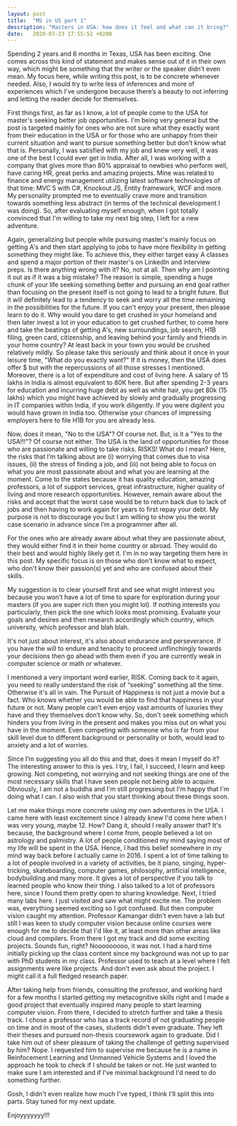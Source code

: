 ```yaml
---
layout: post
title:  "MS in US part 1"
description: "Masters in USA: how does it feel and what can it bring?"
date:   2020-03-23 17:55:52 +0200
--- 
```


Spending 2 years and 6 months in Texas, USA has been exciting. One comes across this kind of statement and makes sense out of it in their own way, which might be something that the writer or the speaker didn’t even mean. My focus here, while writing this post, is to be concrete whenever needed. Also, I would try to write less of inferences and more of experiences which I've undergone because there’s a beauty to not inferring and letting the reader decide for themselves.

First things first, as far as I know, a lot of people come to the USA for master's seeking better job opportunities. I'm being very general but the post is targeted mainly for ones who are not sure what they exactly want from their education in the USA or for those who are unhappy from their current situation and want to pursue something better but don’t know what that is. Personally, I was satisfied with my job and knew very well, it was one of the best I could ever get in India. After all, I was working with a company that gives more than 80% appraisal to newbies who perform well, have caring HR, great perks and amazing projects. Mine was related to finance and energy management utilizing latest software technologies of that time: MVC 5 with C#, Knockout JS, Entity framework, WCF and more. My personality prompted me to eventually crave more and transition towards something less abstract (in terms of the technical development I was doing). So, after evaluating myself enough, when I got totally convinced that I'm willing to take my next big step, I left for a new adventure.

Again, generalizing but people while pursuing master's mainly focus on getting A's and then start applying to jobs to have more flexibility in getting something they might like. To achieve this, they either target easy A classes and spend a major portion of their  master's on LinkedIn and interview preps. Is there anything wrong with it? No, not at all. Then why am I pointing it out as if it was a big mistake? The reason is simple, spending a huge chunk of your life seeking something better and pursuing an end goal rather than focusing on the present itself is not going to lead to a bright future. But it will definitely lead to a tendency to seek and worry all the time remaining in the possibilities for the future. If you can't enjoy your present, then please learn to do it. Why would you dare to get crushed in your homeland and then later invest a lot in your education to get crushed further, to come here and take the beatings of getting A's, new surroundings, job search, H1B filing, green card, citizenship, and leaving behind your family and friends in your home country? At least back in your town you would be crushed relatively mildly. So please take this seriously and think about it once in your leisure time, "What do you exactly want?" If it is money, then the USA does offer $ but with the repercussions of all those stresses I mentioned. Moreover, there is a lot of expenditure and cost of living here. A salary of 15 lakhs in India is almost equivalent to 80K here. But after spending 2-3 years for education and incurring huge debt as well as white hair, you get 80k (15 lakhs)  which you might have achieved by slowly and gradually progressing in IT companies within India, if you work diligently. If you were digilent you would have grown in India too. Otherwise your chances of impressing employers here to file H1B for you are already less.

Now, does it mean, "No to the USA"? Of course not. But, is it a "Yes to the USA!!!"? Of course not either. The USA is the land of opportunities for those who are passionate and willing to take risks. RISKS! What do I mean? Here, the risks that I’m talking about are  (i) worrying that comes due to visa issues, (ii) the stress of finding a job, and (iii) not being able to focus on what you are most passionate about and what you are learning at the moment. Come to the states because it has quality education, amazing professors, a lot of support services, great infrastructure, higher quality of living and more research opportunities. However, remain aware about the risks and accept that the worst case would be to return back due to lack of jobs and then having to work again for years to first repay your debt. My purpose is not to discourage you but I am willing to show you the worst case scenario in advance since I’m a programmer after all.

For the ones who are already aware about what they are passionate about, they would either find it in their home country or abroad. They would do their best and would highly likely get it. I'm in no way targeting them here in this post. My specific focus is on those who don't know what to expect, who don't know their passion(s) yet and who are confused about their skills.

My suggestion is to clear yourself first and see what might interest you because you won’t have a lot of time to spare for exploration during your masters (if you are super rich then you might lol). If nothing interests you particularly, then pick the one which looks most promising. Evaluate your goals and desires and then research accordingly which country, which university, which professor and blah  blah.

It's not just about interest, it's also about endurance and perseverance. If you have the will to endure and tenacity to proceed unflinchingly towards your decisions then go ahead with them even if you are currently weak in computer science or math or whatever.

I mentioned a very important word earlier, RISK. Coming back to it again, you need to really understand the risk of “seeking” something all the time. Otherwise it's all in vain. The Pursuit of Happiness is not just a movie but a fact. Who knows whether you would be able to find that happiness in your future or not. Many people can't even enjoy vast amounts of luxuries they have and they themselves don’t know why. So, don't seek something which hinders you from living in the present and makes you miss out on what you have in the moment. Even competing with someone who is far from your skill level due to different background or personality or both, would lead to anxiety and a lot of worries.

Since I’m suggesting you all do this and that, does it mean I myself do it? The interesting answer to this is yes. I try, I fail, I succeed, I learn and keep growing. Not competing, not worrying and not seeking things are one of the most necessary skills that I have seen people not being able to acquire. Obviously, I am not a buddha and I'm still progressing but I'm happy that I'm doing what I can. I also wish that you start thinking about these things soon.

Let me make things more concrete using my own adventures in the USA. I came here with least excitement since I already knew I'd come here when I was very young, maybe 12. How? Dang it, should I really answer that? It's because, the background where I come from, people believed a lot on astrology and palmistry. A lot of people conditioned my mind saying most of my life will be spent in the USA. Hence, I had this belief somewhere in my mind way back before I actually came in 2016. I spent a lot of time talking to a lot of people involved in a variety of activities, be it piano, singing, hyper-tricking, skateboarding, computer games, philosophy, artificial intelligence, bodybuilding and many more. It gives a lot of perspective if you talk to learned people who know their thing. I also talked to a lot of professors here, since I found them pretty open to sharing knowledge. Next, I tried many labs here. I just visited and saw what might excite me. The problem was, everything seemed exciting so I got confused. But then computer vision caught my attention. Professor Kamangar didn't even have a lab but still I was keen to study computer vision because online courses were enough for me to decide that I'd like it, at least more than other areas like cloud and compilers. From there I got my track and did some exciting projects. Sounds fun, right? Nooooooooo, it was not. I had a hard time initially picking up the class content since my background was not up to par with PhD students in my class. Professor used to teach at a level where I felt assignments were like projects. And don't even ask about the project. I might call it a full fledged research paper.

After taking help from friends, consulting the professor, and working hard for a few months I started getting my metacognitive skills right and I made a good project that eventually inspired many people to start learning computer vision. From there, I decided to stretch further and take a thesis track. I chose a professor who has a track record of not graduating people on time and in most of the cases, students didn't even graduate. They left their theses and pursued non-thesis coursework again to graduate. Did I take him out of sheer pleasure of taking the challenge of getting supervised by him? Nope. I requested him to supervise me because he is a name in Reinfocement Learning and Unmanned Vehicle Systems and I loved the approach he took to check if I should be taken or not. He just wanted to make sure I am interested and if I've minimal background I'd need to do something further.

Gosh, I didn't even realize how much I've typed, I think I'll split this into parts. Stay tuned for my next update.

Enjoyyyyyyy!!!
